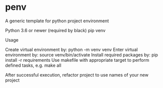 # penv
A generic template for python project environment

Python 3.6 or newer (required by black)
pip
venv

Usage

Create virtual environment by:
    python -m venv venv
Enter virtual environment by:
    source venv/bin/activate
Install required packages by:
    pip install -r requirements
Use makefile with appropriate target to perform defined tasks, e.g.
    make all

After successful execution, refactor project to use names of your new project
